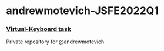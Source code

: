 # andrewmotevich-JSFE2022Q1
### [**Virtual-Keyboard task**](/virtual_keyboard/index.html)
Private repository for @andrewmotevich
